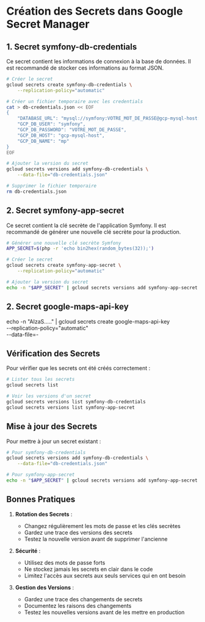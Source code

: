 # Création des Secrets dans Google Secret Manager

## 1. Secret symfony-db-credentials

Ce secret contient les informations de connexion à la base de données. Il est recommandé de stocker ces informations au format JSON.

```bash
# Créer le secret
gcloud secrets create symfony-db-credentials \
    --replication-policy="automatic"

# Créer un fichier temporaire avec les credentials
cat > db-credentials.json << EOF
{
    "DATABASE_URL": "mysql://symfony:VOTRE_MOT_DE_PASSE@gcp-mysql-host:3306/mp?serverVersion=8.0",
    "GCP_DB_USER": "symfony",
    "GCP_DB_PASSWORD": "VOTRE_MOT_DE_PASSE",
    "GCP_DB_HOST": "gcp-mysql-host",
    "GCP_DB_NAME": "mp"
}
EOF

# Ajouter la version du secret
gcloud secrets versions add symfony-db-credentials \
    --data-file="db-credentials.json"

# Supprimer le fichier temporaire
rm db-credentials.json
```

## 2. Secret symfony-app-secret

Ce secret contient la clé secrète de l'application Symfony. Il est recommandé de générer une nouvelle clé secrète pour la production.

```bash
# Générer une nouvelle clé secrète Symfony
APP_SECRET=$(php -r 'echo bin2hex(random_bytes(32));')

# Créer le secret
gcloud secrets create symfony-app-secret \
    --replication-policy="automatic"

# Ajouter la version du secret
echo -n "$APP_SECRET" | gcloud secrets versions add symfony-app-secret --data-file=-
```

## 2. Secret google-maps-api-key

echo -n "AIzaS....." | gcloud secrets create google-maps-api-key \
  --replication-policy="automatic" \
  --data-file=-


## Vérification des Secrets

Pour vérifier que les secrets ont été créés correctement :

```bash
# Lister tous les secrets
gcloud secrets list

# Voir les versions d'un secret
gcloud secrets versions list symfony-db-credentials
gcloud secrets versions list symfony-app-secret
```

## Mise à jour des Secrets

Pour mettre à jour un secret existant :

```bash
# Pour symfony-db-credentials
gcloud secrets versions add symfony-db-credentials \
    --data-file="db-credentials.json"

# Pour symfony-app-secret
echo -n "$APP_SECRET" | gcloud secrets versions add symfony-app-secret --data-file=-
```

## Bonnes Pratiques

1. **Rotation des Secrets** :
   - Changez régulièrement les mots de passe et les clés secrètes
   - Gardez une trace des versions des secrets
   - Testez la nouvelle version avant de supprimer l'ancienne

2. **Sécurité** :
   - Utilisez des mots de passe forts
   - Ne stockez jamais les secrets en clair dans le code
   - Limitez l'accès aux secrets aux seuls services qui en ont besoin

3. **Gestion des Versions** :
   - Gardez une trace des changements de secrets
   - Documentez les raisons des changements
   - Testez les nouvelles versions avant de les mettre en production 